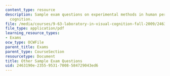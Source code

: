 ```yaml
---
content_type: resource
description: Sample exam questions on experimental methods in human perception and
  cognition.
file: /media/courses/9-63-laboratory-in-visual-cognition-fall-2009/2463190e235595317008584729043ed6_MIT9_63F09_exam02.pdf
file_type: application/pdf
learning_resource_types:
- Exams
ocw_type: OCWFile
parent_title: Exams
parent_type: CourseSection
resourcetype: Document
title: Other Sample Exam Questions
uid: 2463190e-2355-9531-7008-584729043ed6
---
```

